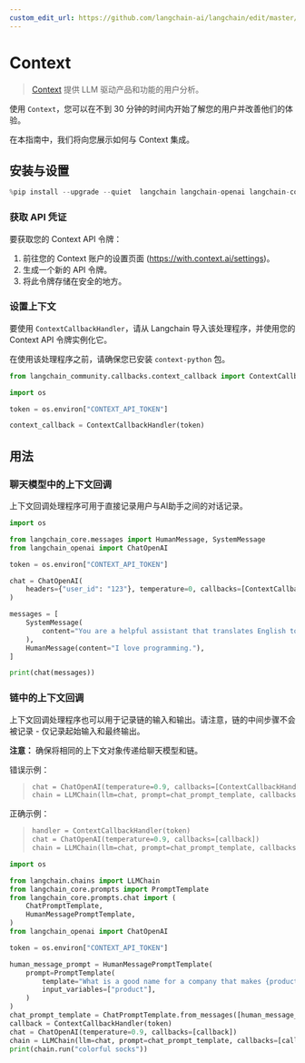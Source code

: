 ```yaml
---
custom_edit_url: https://github.com/langchain-ai/langchain/edit/master/docs/docs/integrations/callbacks/context.ipynb
---
```


# Context

>[Context](https://context.ai/) 提供 LLM 驱动产品和功能的用户分析。

使用 `Context`，您可以在不到 30 分钟的时间内开始了解您的用户并改善他们的体验。

在本指南中，我们将向您展示如何与 Context 集成。

## 安装与设置


```python
%pip install --upgrade --quiet  langchain langchain-openai langchain-community context-python
```

### 获取 API 凭证

要获取您的 Context API 令牌：

1. 前往您的 Context 账户的设置页面 (https://with.context.ai/settings)。
2. 生成一个新的 API 令牌。
3. 将此令牌存储在安全的地方。

### 设置上下文

要使用 `ContextCallbackHandler`，请从 Langchain 导入该处理程序，并使用您的 Context API 令牌实例化它。

在使用该处理程序之前，请确保您已安装 `context-python` 包。


```python
from langchain_community.callbacks.context_callback import ContextCallbackHandler
```


```python
import os

token = os.environ["CONTEXT_API_TOKEN"]

context_callback = ContextCallbackHandler(token)
```

## 用法

### 聊天模型中的上下文回调

上下文回调处理程序可用于直接记录用户与AI助手之间的对话记录。


```python
import os

from langchain_core.messages import HumanMessage, SystemMessage
from langchain_openai import ChatOpenAI

token = os.environ["CONTEXT_API_TOKEN"]

chat = ChatOpenAI(
    headers={"user_id": "123"}, temperature=0, callbacks=[ContextCallbackHandler(token)]
)

messages = [
    SystemMessage(
        content="You are a helpful assistant that translates English to French."
    ),
    HumanMessage(content="I love programming."),
]

print(chat(messages))
```

### 链中的上下文回调

上下文回调处理程序也可以用于记录链的输入和输出。请注意，链的中间步骤不会被记录 - 仅记录起始输入和最终输出。

__注意：__ 确保将相同的上下文对象传递给聊天模型和链。

错误示例：
> ```python
> chat = ChatOpenAI(temperature=0.9, callbacks=[ContextCallbackHandler(token)])
> chain = LLMChain(llm=chat, prompt=chat_prompt_template, callbacks=[ContextCallbackHandler(token)])
> ```

正确示例：
>```python
>handler = ContextCallbackHandler(token)
>chat = ChatOpenAI(temperature=0.9, callbacks=[callback])
>chain = LLMChain(llm=chat, prompt=chat_prompt_template, callbacks=[callback])
>```



```python
import os

from langchain.chains import LLMChain
from langchain_core.prompts import PromptTemplate
from langchain_core.prompts.chat import (
    ChatPromptTemplate,
    HumanMessagePromptTemplate,
)
from langchain_openai import ChatOpenAI

token = os.environ["CONTEXT_API_TOKEN"]

human_message_prompt = HumanMessagePromptTemplate(
    prompt=PromptTemplate(
        template="What is a good name for a company that makes {product}?",
        input_variables=["product"],
    )
)
chat_prompt_template = ChatPromptTemplate.from_messages([human_message_prompt])
callback = ContextCallbackHandler(token)
chat = ChatOpenAI(temperature=0.9, callbacks=[callback])
chain = LLMChain(llm=chat, prompt=chat_prompt_template, callbacks=[callback])
print(chain.run("colorful socks"))
```
